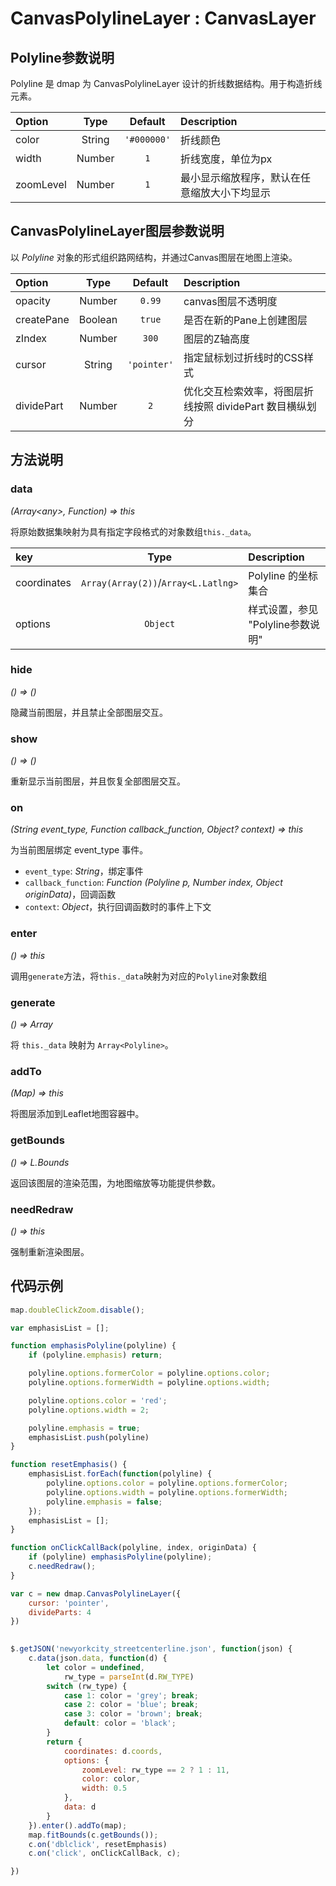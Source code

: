 # CanvasPolylineLayer : CanvasLayer

## Polyline参数说明
Polyline 是 dmap 为 CanvasPolylineLayer 设计的折线数据结构。用于构造折线元素。

| Option | Type | Default | Description |
| :----- | :---:| :-----: | :---------  |
| color | String | `'#000000'` | 折线颜色 |
| width | Number | `1` | 折线宽度，单位为px | 
| zoomLevel | Number | `1` | 最小显示缩放程序，默认在任意缩放大小下均显示 |

## CanvasPolylineLayer图层参数说明
以 *Polyline* 对象的形式组织路网结构，并通过Canvas图层在地图上渲染。

| Option | Type | Default | Description |
| :----- | :---:| :-----: | :---------  |
| opacity | Number | `0.99` | canvas图层不透明度 |
| createPane | Boolean | `true` | 是否在新的Pane上创建图层 |
| zIndex | Number | `300` | 图层的Z轴高度 |
| cursor  | String | `'pointer'` | 指定鼠标划过折线时的CSS样式 |
| dividePart  | Number | `2` | 优化交互检索效率，将图层折线按照 dividePart 数目横纵划分 |


## 方法说明
### data
*(Array&lt;any&gt;, Function) => this*

将原始数据集映射为具有指定字段格式的对象数组`this._data`。

| key    | Type  | Description |
| :----- | :---: | :---------  |
| coordinates  | `Array(Array(2))`/`Array<L.Latlng>` | Polyline 的坐标集合 |
| options | `Object` | 样式设置，参见 "Polyline参数说明"

### hide
*() => ()*

隐藏当前图层，并且禁止全部图层交互。

### show
*() => ()*

重新显示当前图层，并且恢复全部图层交互。

### on
*(String event_type, Function callback_function, Object? context) => this*

为当前图层绑定 event_type 事件。
+ `event_type`: *String*，绑定事件
+ `callback_function`: *Function (Polyline p, Number index, Object originData)*，回调函数
+ `context`: *Object*，执行回调函数时的事件上下文

### enter
*() => this*

调用`generate`方法，将`this._data`映射为对应的`Polyline`对象数组

### generate
*() => Array*

将 `this._data` 映射为 `Array<Polyline>`。

### addTo
*(Map) => this*

将图层添加到Leaflet地图容器中。

### getBounds
*() => L.Bounds*

返回该图层的渲染范围，为地图缩放等功能提供参数。

### needRedraw
*() => this*

强制重新渲染图层。


## 代码示例
```javascript
map.doubleClickZoom.disable();

var emphasisList = [];

function emphasisPolyline(polyline) {
    if (polyline.emphasis) return;

    polyline.options.formerColor = polyline.options.color;
    polyline.options.formerWidth = polyline.options.width;

    polyline.options.color = 'red';
    polyline.options.width = 2;

    polyline.emphasis = true;
    emphasisList.push(polyline)
}

function resetEmphasis() {
    emphasisList.forEach(function(polyline) {
        polyline.options.color = polyline.options.formerColor;
        polyline.options.width = polyline.options.formerWidth;
        polyline.emphasis = false;
    });
    emphasisList = [];
}

function onClickCallBack(polyline, index, originData) {
    if (polyline) emphasisPolyline(polyline);
    c.needRedraw();
}

var c = new dmap.CanvasPolylineLayer({
    cursor: 'pointer',
    divideParts: 4
})

 
$.getJSON('newyorkcity_streetcenterline.json', function(json) {
    c.data(json.data, function(d) {
        let color = undefined,
            rw_type = parseInt(d.RW_TYPE)
        switch (rw_type) {
            case 1: color = 'grey'; break;
            case 2: color = 'blue'; break;
            case 3: color = 'brown'; break;
            default: color = 'black';
        }
        return {
            coordinates: d.coords,
            options: {
                zoomLevel: rw_type == 2 ? 1 : 11,
                color: color,
                width: 0.5
            },
            data: d
        }
    }).enter().addTo(map);
    map.fitBounds(c.getBounds());
    c.on('dblclick', resetEmphasis)
    c.on('click', onClickCallBack, c);

})
```
